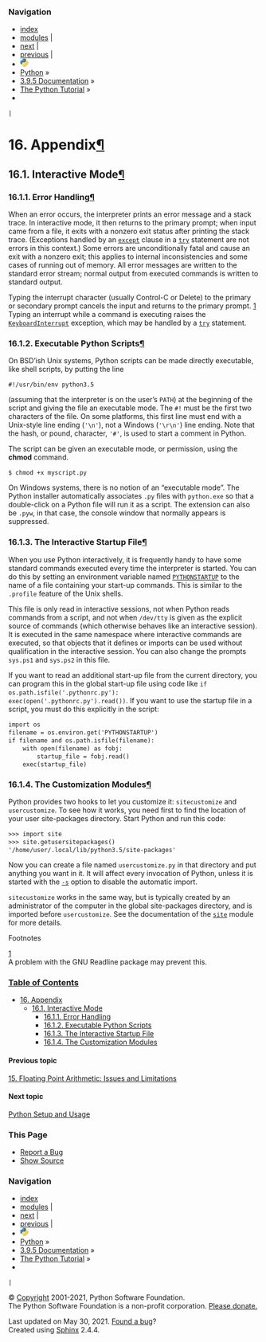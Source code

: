 ### Navigation

-   [index](https://docs.python.org/3/genindex.html "General Index")
-   [modules](https://docs.python.org/3/py-modindex.html "Python Module Index") |
-   [next](https://docs.python.org/3/using/index.html "Python Setup and Usage") |
-   [previous](floatingpoint.html "15. Floating Point Arithmetic: Issues and Limitations") |
-   ![](../_static/py.png)
-   [Python](https://www.python.org/) »
-   [3.9.5 Documentation](https://docs.python.org/3/index.html) »
-   [The Python Tutorial](index.html) »
-   

    |

<span id="tut-appendix"></span>

<span class="section-number">16. </span>Appendix<a href="#appendix" class="headerlink" title="Permalink to this headline">¶</a>
===============================================================================================================================

<span id="tut-interac"></span>

<span class="section-number">16.1. </span>Interactive Mode<a href="#interactive-mode" class="headerlink" title="Permalink to this headline">¶</a>
-------------------------------------------------------------------------------------------------------------------------------------------------

<span id="tut-error"></span>

### <span class="section-number">16.1.1. </span>Error Handling<a href="#error-handling" class="headerlink" title="Permalink to this headline">¶</a>

When an error occurs, the interpreter prints an error message and a stack trace. In interactive mode, it then returns to the primary prompt; when input came from a file, it exits with a nonzero exit status after printing the stack trace. (Exceptions handled by an <a href="https://docs.python.org/3/reference/compound_stmts.html#except" class="reference internal"><code class="xref std std-keyword docutils literal notranslate">except</code></a> clause in a <a href="https://docs.python.org/3/reference/compound_stmts.html#try" class="reference internal"><code class="xref std std-keyword docutils literal notranslate">try</code></a> statement are not errors in this context.) Some errors are unconditionally fatal and cause an exit with a nonzero exit; this applies to internal inconsistencies and some cases of running out of memory. All error messages are written to the standard error stream; normal output from executed commands is written to standard output.

Typing the interrupt character (usually Control-C or Delete) to the primary or secondary prompt cancels the input and returns to the primary prompt. <a href="#id2" id="id1" class="footnote-reference brackets">1</a> Typing an interrupt while a command is executing raises the <a href="https://docs.python.org/3/library/exceptions.html#KeyboardInterrupt" class="reference internal" title="KeyboardInterrupt"><code class="sourceCode python"><span class="pp">KeyboardInterrupt</span></code></a> exception, which may be handled by a <a href="https://docs.python.org/3/reference/compound_stmts.html#try" class="reference internal"><code class="xref std std-keyword docutils literal notranslate">try</code></a> statement.

<span id="tut-scripts"></span>

### <span class="section-number">16.1.2. </span>Executable Python Scripts<a href="#executable-python-scripts" class="headerlink" title="Permalink to this headline">¶</a>

On BSD’ish Unix systems, Python scripts can be made directly executable, like shell scripts, by putting the line

    #!/usr/bin/env python3.5

(assuming that the interpreter is on the user’s <span id="index-0" class="target"></span>`PATH`) at the beginning of the script and giving the file an executable mode. The `#!` must be the first two characters of the file. On some platforms, this first line must end with a Unix-style line ending (`'\n'`), not a Windows (`'\r\n'`) line ending. Note that the hash, or pound, character, `'#'`, is used to start a comment in Python.

The script can be given an executable mode, or permission, using the **chmod** command.

    $ chmod +x myscript.py

On Windows systems, there is no notion of an “executable mode”. The Python installer automatically associates `.py` files with `python.exe` so that a double-click on a Python file will run it as a script. The extension can also be `.pyw`, in that case, the console window that normally appears is suppressed.

<span id="tut-startup"></span>

### <span class="section-number">16.1.3. </span>The Interactive Startup File<a href="#the-interactive-startup-file" class="headerlink" title="Permalink to this headline">¶</a>

When you use Python interactively, it is frequently handy to have some standard commands executed every time the interpreter is started. You can do this by setting an environment variable named <span id="index-1" class="target"></span><a href="https://docs.python.org/3/using/cmdline.html#envvar-PYTHONSTARTUP" class="reference internal"><code class="xref std std-envvar docutils literal notranslate">PYTHONSTARTUP</code></a> to the name of a file containing your start-up commands. This is similar to the `.profile` feature of the Unix shells.

This file is only read in interactive sessions, not when Python reads commands from a script, and not when `/dev/tty` is given as the explicit source of commands (which otherwise behaves like an interactive session). It is executed in the same namespace where interactive commands are executed, so that objects that it defines or imports can be used without qualification in the interactive session. You can also change the prompts `sys.ps1` and `sys.ps2` in this file.

If you want to read an additional start-up file from the current directory, you can program this in the global start-up file using code like `if                       os.path.isfile('.pythonrc.py'):                       exec(open('.pythonrc.py').read())`. If you want to use the startup file in a script, you must do this explicitly in the script:

    import os
    filename = os.environ.get('PYTHONSTARTUP')
    if filename and os.path.isfile(filename):
        with open(filename) as fobj:
            startup_file = fobj.read()
        exec(startup_file)

<span id="tut-customize"></span>

### <span class="section-number">16.1.4. </span>The Customization Modules<a href="#the-customization-modules" class="headerlink" title="Permalink to this headline">¶</a>

Python provides two hooks to let you customize it: `sitecustomize` and `usercustomize`. To see how it works, you need first to find the location of your user site-packages directory. Start Python and run this code:

    >>> import site
    >>> site.getusersitepackages()
    '/home/user/.local/lib/python3.5/site-packages'

Now you can create a file named `usercustomize.py` in that directory and put anything you want in it. It will affect every invocation of Python, unless it is started with the <a href="https://docs.python.org/3/using/cmdline.html#cmdoption-s" class="reference internal"><code class="xref std std-option docutils literal notranslate">-s</code></a> option to disable the automatic import.

`sitecustomize` works in the same way, but is typically created by an administrator of the computer in the global site-packages directory, and is imported before `usercustomize`. See the documentation of the <a href="https://docs.python.org/3/library/site.html#module-site" class="reference internal" title="site: Module responsible for site-specific configuration."><code class="sourceCode python">site</code></a> module for more details.

Footnotes

 <span class="brackets"><a href="#id1" class="fn-backref">1</a></span>   
A problem with the GNU Readline package may prevent this.

### [Table of Contents](https://docs.python.org/3/contents.html)

-   <a href="#" class="reference internal">16. Appendix</a>
    -   <a href="#interactive-mode" class="reference internal">16.1. Interactive Mode</a>
        -   <a href="#error-handling" class="reference internal">16.1.1. Error Handling</a>
        -   <a href="#executable-python-scripts" class="reference internal">16.1.2. Executable Python Scripts</a>
        -   <a href="#the-interactive-startup-file" class="reference internal">16.1.3. The Interactive Startup File</a>
        -   <a href="#the-customization-modules" class="reference internal">16.1.4. The Customization Modules</a>

#### Previous topic

[<span class="section-number">15. </span>Floating Point Arithmetic: Issues and Limitations](floatingpoint.html "previous chapter")

#### Next topic

[Python Setup and Usage](https://docs.python.org/3/using/index.html "next chapter")

### This Page

-   [Report a Bug](https://docs.python.org/3/bugs.html)
-   [Show Source](https://github.com/python/cpython/blob/3.9/Doc/tutorial/appendix.rst)

### Navigation

-   [index](https://docs.python.org/3/genindex.html "General Index")
-   [modules](https://docs.python.org/3/py-modindex.html "Python Module Index") |
-   [next](https://docs.python.org/3/using/index.html "Python Setup and Usage") |
-   [previous](floatingpoint.html "15. Floating Point Arithmetic: Issues and Limitations") |
-   ![](../_static/py.png)
-   [Python](https://www.python.org/) »
-   [3.9.5 Documentation](https://docs.python.org/3/index.html) »
-   [The Python Tutorial](index.html) »
-   

    |

© [Copyright](https://docs.python.org/3/copyright.html) 2001-2021, Python Software Foundation.  
The Python Software Foundation is a non-profit corporation. [Please donate.](https://www.python.org/psf/donations/)  
  
Last updated on May 30, 2021. [Found a bug](https://docs.python.org/3/bugs.html)?  
Created using [Sphinx](https://www.sphinx-doc.org/) 2.4.4.
